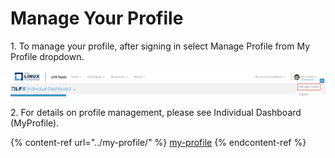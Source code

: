 # Manage Your Profile

1\. To manage your profile, after signing in select Manage Profile from My Profile dropdown.

![](../.gitbook/assets/manageprofile.png)

2\. For details on profile management, please see Individual Dashboard (MyProfile).

{% content-ref url="../my-profile/" %}
[my-profile](../my-profile/)
{% endcontent-ref %}



